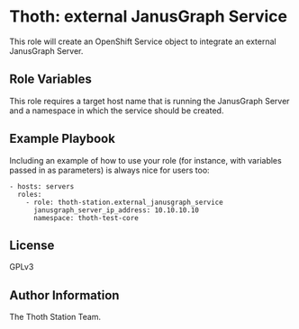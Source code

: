 Thoth: external JanusGraph Service
==================================

This role will create an OpenShift Service object to integrate an external JanusGraph Server.

Role Variables
--------------

This role requires a target host name that is running the JanusGraph Server and a namespace in which the service should be created.


Example Playbook
----------------

Including an example of how to use your role (for instance, with variables passed in as parameters) is always nice for users too:

    - hosts: servers
      roles:
        - role: thoth-station.external_janusgraph_service
          janusgraph_server_ip_address: 10.10.10.10
          namespace: thoth-test-core

License
-------

GPLv3

Author Information
------------------

The Thoth Station Team.